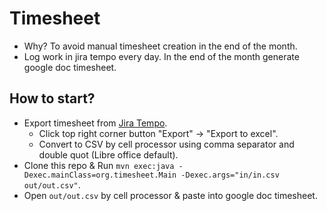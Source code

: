 # Timesheet

* Why? To avoid manual timesheet creation in the end of the month.
* Log work in jira tempo every day. In the end of the month generate google doc timesheet.

## How to start?

* Export timesheet from [Jira Tempo](https://jira.4finance.net/secure/TempoUserBoard!timesheet.jspa).
  * Click top right corner button "Export" -> "Export to excel".
  * Convert to CSV by cell processor using comma separator and double quot (Libre office default).
* Clone this repo & Run ```mvn exec:java -Dexec.mainClass=org.timesheet.Main -Dexec.args="in/in.csv out/out.csv"```. 
* Open `out/out.csv` by cell processor & paste into google doc timesheet. 
